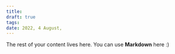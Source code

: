 ```yaml
---
title: 
draft: true
tags: 
date: 2022, 4 August,
---
```

 
The rest of your content lives here. You can use **Markdown** here :)